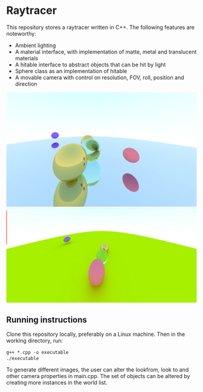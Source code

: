 # Raytracer
This repository stores a raytracer written in C++. The following features are noteworthy:
* Ambient lighting
* A material interface, with implementation of matte, metal and translucent materials
* A hitable interface to abstract objects that can be hit by light
* Sphere class as an implementation of hitable
* A movable camera with control on resolution, FOV, roll, position and direction

<img src="images/sample.png"> 
<img src="images/sample3.jpg">

## Running instructions 
Clone this repository locally, preferably on a Linux machine.
Then in the working directory, run:
```
g++ *.cpp -o executable
./executable
```
To generate different images, the user can alter the lookfrom, look to and other
camera properties in main.cpp. The set of objects can be altered by creating more instances
in the world list.

